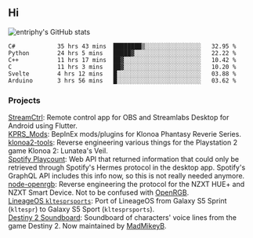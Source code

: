 ## Hi
![entriphy's GitHub stats](https://github-readme-stats.vercel.app/api?username=entriphy&show_icons=true&title_color=2196F3&bg_color=212121&text_color=FAFAFA&hide_border=true)
<!--START_SECTION:waka-->

```text
C#            35 hrs 43 mins  ████████▒░░░░░░░░░░░░░░░░   32.95 %
Python        24 hrs 5 mins   █████▓░░░░░░░░░░░░░░░░░░░   22.22 %
C++           11 hrs 17 mins  ██▓░░░░░░░░░░░░░░░░░░░░░░   10.42 %
C             11 hrs 3 mins   ██▓░░░░░░░░░░░░░░░░░░░░░░   10.20 %
Svelte        4 hrs 12 mins   █░░░░░░░░░░░░░░░░░░░░░░░░   03.88 %
Arduino       3 hrs 56 mins   █░░░░░░░░░░░░░░░░░░░░░░░░   03.62 %
```

<!--END_SECTION:waka-->
### Projects
[StreamCtrl](https://play.google.com/store/apps/details?id=dev.t4ils.obs_remote): Remote control app for OBS and Streamlabs Desktop for Android using Flutter.<br>
[KPRS_Mods](https://github.com/entriphy/KPRS_Mods): BepInEx mods/plugins for Klonoa Phantasy Reverie Series.<br>
[klonoa2-tools](https://github.com/entriphy/klonoa2-tools): Reverse engineering various things for the Playstation 2 game Klonoa 2: Lunatea's Veil.<br>
[Spotify Playcount](https://github.com/entriphy/sp-playcount-librespot): Web API that returned information that could only be retrieved through Spotify's Hermes protocol in the desktop app. Spotify's GraphQL API includes this info now, so this is not really needed anymore.<br>
[node-openrgb](https://github.com/entriphy/node-openrgb): Reverse engineering the protocol for the NZXT HUE+ and NZXT Smart Device. Not to be confused with [OpenRGB](https://gitlab.com/CalcProgrammer1/OpenRGB).<br>
[LineageOS `kltesprsports`](https://github.com/entriphy/android_device_samsung_kltesprsports): Port of LineageOS from Galaxy S5 Sprint (`kltespr`) to Galaxy S5 Sport (`kltesprsports`).<br>
[Destiny 2 Soundboard](https://github.com/entriphy/Destiny2-Soundboard): Soundboard of characters' voice lines from the game Destiny 2. Now maintained by [MadMikeyB](https://github.com/MadMikeyB/Destiny2-Soundboard).
